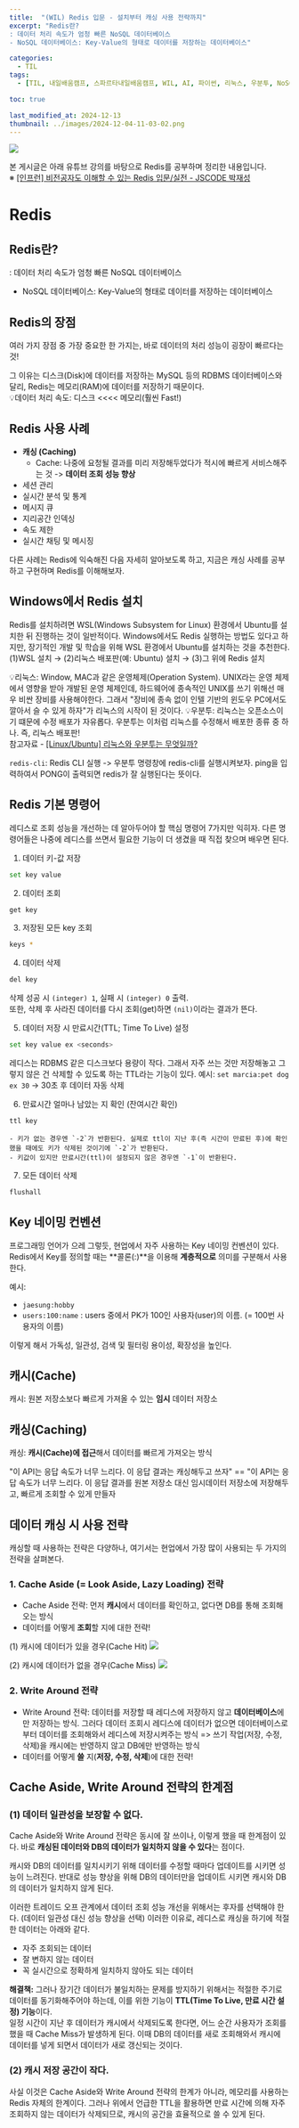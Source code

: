 ```yaml
---
title:  "(WIL) Redis 입문 - 설치부터 캐싱 사용 전략까지"
excerpt: "Redis란?
: 데이터 처리 속도가 엄청 빠른 NoSQL 데이터베이스
- NoSQL 데이터베이스: Key-Value의 형태로 데이터를 저장하는 데이터베이스"

categories:
  - TIL
tags:
  - [TIL, 내일배움캠프, 스파르타내일배움캠프, WIL, AI, 파이썬, 리눅스, 우분투, NoSQL, Redis, 캐시, 캐싱]

toc: true

last_modified_at: 2024-12-13
thumbnail: ../images/2024-12-04-11-03-02.png
---
```

![](/images/../images/2024-12-04-11-03-02.png)


본 게시글은 아래 유튜브 강의를 바탕으로 Redis를 공부하며 정리한 내용입니다.   
※ [[인프런] 비전공자도 이해할 수 있는 Redis 입문/실전 - JSCODE 박재성](https://youtube.com/playlist?list=PLtUgHNmvcs6qoVrxB5jzZ4meINz_KL-Bl&si=rRqoe6fV7chgMz1q)

# Redis
## Redis란?
: 데이터 처리 속도가 엄청 빠른 NoSQL 데이터베이스
- NoSQL 데이터베이스: Key-Value의 형태로 데이터를 저장하는 데이터베이스

## Redis의 장점
여러 가지 장점 중 가장 중요한 한 가지는,
바로 데이터의 처리 성능이 굉장이 빠르다는 것!

그 이유는 디스크(Disk)에 데이터를 저장하는 MySQL 등의 RDBMS 데이터베이스와 달리, Redis는 메모리(RAM)에 데이터를 저장하기 때문이다.   
💡데이터 처리 속도: 디스크 <<<< 메모리(훨씬 Fast!)

## Redis 사용 사례
- **캐싱 (Caching)**
    - Cache: 나중에 요청될 결과를 미리 저장해두었다가 적시에 빠르게 서비스해주는 것 -> **데이터 조회 성능 향상**
- 세션 관리
- 실시간 분석 및 통계
- 메시지 큐
- 지리공간 인덱싱
- 속도 제한
- 실시간 채팅 및 메시징

다른 사례는 Redis에 익숙해진 다음 자세히 알아보도록 하고, 지금은 캐싱 사례를 공부하고 구현하며 Redis를 이해해보자.

## Windows에서 Redis 설치
Redis를 설치하려면 WSL(Windows Subsystem for Linux) 환경에서 Ubuntu를 설치한 뒤 진행하는 것이 일반적이다. Windows에서도 Redis 실행하는 방법도 있다고 하지만, 장기적인 개발 및 학습을 위해 WSL 환경에서 Ubuntu를 설치하는 것을 추천한다.   
(1)WSL 설치 → (2)리눅스 배포판(예: Ubuntu) 설치 → (3)그 위에 Redis 설치   

💡리눅스: Window, MAC과 같은 운영체제(Operation System). 
UNIX라는 운영 체제에서 영향을 받아 개발된 운영 체제인데, 하드웨어에 종속적인 UNIX를 쓰기 위해선 매우 비싼 장비를 사용해야한다. 그래서 "장비에 종속 없이 인텔 기반의 윈도우 PC에서도 깔아서 슬 수 있게 하자"가 리눅스의 시작이 된 것이다.
💡우분투: 리눅스는 오픈소스이기 떄문에 수정 배포가 자유롭다. 우분투는 이처럼 리눅스를 수정해서 배포한 종류 중 하나. 즉, 리눅스 배포판!   
참고자료 - [[Linux/Ubuntu] 리눅스와 우분투는 무엇일까?](https://sseozytank.tistory.com/76)

`redis-cli`: Redis CLI 실행 
-> 우분투 명령창에 redis-cli를 실행시켜보자. ping을 입력하여서 PONG이 출력되면 redis가 잘 실행된다는 뜻이다.

## Redis 기본 명령어
레디스로 조회 성능을 개선하는 데 알아두어야 할 핵심 명령어 7가지만 익히자.  다른 명령어들은 나중에 레디스를 쓰면서 필요한 기능이 더 생겼을 때 직접 찾으며 배우면 된다.

1. 데이터 키-값 저장
```bash
set key value
```

2. 데이터 조회
```bash
get key
```

3. 저장된 모든 key 조회
```bash
keys *
```

4. 데이터 삭제
```bash
del key
```
삭제 성공 시 `(integer) 1`, 실패 시 `(integer) 0` 출력.   
또한, 삭제 후 사라진 데이터를 다시 조회(get)하면 `(nil)`이라는 결과가 뜬다.

5. 데이터 저장 시 만료시간(TTL; Time To Live) 설정
```bash
set key value ex <seconds>
```
레디스는 RDBMS 같은 디스크보다 용량이 작다. 그래서 자주 쓰는 것만 저장해놓고 그렇지 않은 건 삭제할 수 있도록 하는 TTL라는 기능이 있다.
예시: `set marcia:pet dog ex 30` → 30초 후 데이터 자동 삭제

6. 만료시간 얼마나 남았는 지 확인 (잔여시간 확인)
```bash
ttl key
```
    - 키가 없는 경우엔 `-2`가 반환된다. 실제로 ttl이 지난 후(즉 시간이 만료된 후)에 확인했을 때에도 키가 삭제된 것이기에 `-2`가 반환된다.
    - 키값이 있지만 만료시간(ttl)이 설정되지 않은 경우엔 `-1`이 반환된다.

7. 모든 데이터 삭제
```bash
flushall
```

## Key 네이밍 컨벤션
프로그래밍 언어가 으레 그렇듯, 현업에서 자주 사용하는 Key 네이밍 컨벤션이 있다.   
Redis에서 Key를 정의할 때는 **콜론(:)**을 이용해 **계층적으로** 의미를 구분해서 사용한다.

예시:
- `jaesung:hobby`
- `users:100:name` : users 중에서 PK가 100인 사용자(user)의 이름. (= 100번 사용자의 이름)

이렇게 해서 가독성, 일관성, 검색 및 필터링 용이성, 확장성을 높인다.

## 캐시(Cache)
캐시: 원본 저장소보다 빠르게 가져올 수 있는 **임시** 데이터 저장소

## 캐싱(Caching)
캐싱: **캐시(Cache)에 접근**해서 데이터를 빠르게 가져오는 방식

"이 API는 응답 속도가 너무 느리다. 이 응답 결과는 캐싱해두고 쓰자" == "이 API는 응답 속도가 너무 느리다. 이 응답 결과를 원본 저장소 대신 임시데이터 저장소에 저장해두고, 빠르게 조회할 수 있게 만들자

## 데이터 캐싱 시 사용 전략
캐싱할 때 사용하는 전략은 다양하나, 여기서는 현업에서 가장 많이 사용되는 두 가지의 전략을 살펴본다.

### 1. Cache Aside (= Look Aside, Lazy Loading) 전략
- Cache Aside 전략: 먼저 **캐시**에서 데이터를 확인하고, 없다면 DB를 통해 조회해오는 방식
- 데이터를 어떻게 **조회**할 지에 대한 전략!   

(1) 캐시에 데이터가 있을 경우(Cache Hit)
![](/images/../images/Cache%20Hit.png)

(2) 캐시에 데이터가 없을 경우(Cache Miss)
![](/images/../images/Cache%20Miss.png)

### 2. Write Around 전략
- Write Around 전략: 데이터를 저장할 때 레디스에 저장하지 않고 **데이터베이스**에만 저장하는 방식. 그러다 데이터 조회시 레디스에 데이터가 없으면 데이터베이스로부터 데이터를 조회해와서 레디스에 저장시켜주는 방식 => 쓰기 작업(저장, 수정, 삭제)을 캐시에는 반영하지 않고 DB에만 반영하는 방식
- 데이터를 어떻게 **쓸** 지(**저장, 수정, 삭제**)에 대한 전략!

## Cache Aside, Write Around 전략의 한계점
### (1) 데이터 일관성을 보장할 수 없다. 
Cache Aside와 Write Around 전략은 동시에 잘 쓰이나, 이렇게 했을 때 한계점이 있다. 바로 **캐싱된 데이터와 DB의 데이터가 일치하지 않을 수 있다**는 점이다.

캐시와 DB의 데이터를 일치시키기 위해 데이터를 수정할 때마다 업데이트를 시키면 성능이 느려진다.
반대로 성능 향상을 위해 DB의 데이터만을 업데이트 시키면 캐시와 DB의 데이터가 일치하지 않게 된다.

이러한 트레이드 오프 관계에서 데이터 조회 성능 개선을 위해서는 후자를 선택해야 한다. (데이터 일관성 대신 성능 향상을 선택)
이러한 이유로, 레디스로 캐싱을 하기에 적절한 데이터는 아래와 같다.
- 자주 조회되는 데이터
- 잘 변하지 않는 데이터
- 꼭 실시간으로 정확하게 일치하지 않아도 되는 데이터

**해결책:**
그러나 장기간 데이터가 불일치하는 문제를 방지하기 위해서는 적절한 주기로 데이터를 동기화해주어야 하는데, 이를 위한 기능이 **TTL(Time To Live, 만료 시간 설정) 기능**이다.   
일정 시간이 지난 후 데이터가 캐시에서 삭제되도록 한다면, 어느 순간 사용자가 조회를 했을 때 Cache Miss가 발생하게 된다. 이때 DB의 데이터를 새로 조회해와서 캐시에 데이터를 넣게 되면서 데이터가 새로 갱신되는 것이다.

### (2) 캐시 저장 공간이 작다.
사실 이것은 Cache Aside와 Write Around 전략의 한계가 아니라, 메모리를 사용하는 Redis 자체의 한계이다. 
그러나 위에서 언급한 TTL을 활용하면 만료 시간에 의해 자주 조회하지 않는 데이터가 삭제되므로, 캐시의 공간을 효율적으로 쓸 수 있게 된다.